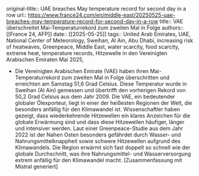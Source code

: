 original-title:: UAE breaches May temperature record for second day in a row
url:: https://www.france24.com/en/middle-east/20250525-uae-breaches-may-temperature-record-for-second-day-in-a-row
title:: VAE überschreitet Mai-Temperaturrekord zum zweiten Mal in Folge
authors:: [[France 24, AFP]]
date:: [[2025-05-25]]
tags:: United Arab Emirates, UAE, National Center of Meteorology, Sweihan, Al Ain, Abu Dhabi, increasing risk of heatwaves, Greenpeace, Middle East, water scarcity, food scarcity, extreme heat, temperature records, Hitzewelle in den Vereinigten Arabischen Emiraten Mai 2025,

- Die Vereinigten Arabischen Emirate (VAE) haben ihren Mai-Temperaturrekord zum zweiten Mal in Folge überschritten und erreichten am Samstag 51,6 Grad Celsius. Diese Temperatur wurde in Sweihan (Al Ain) gemessen und übertrifft den vorherigen Rekord von 50,2 Grad Celsius aus dem Jahr 2009. Die VAE, ein bedeutender globaler Ölexporteur, liegt in einer der heißesten Regionen der Welt, die besonders anfällig für den Klimawandel ist. Wissenschaftler haben gezeigt, dass wiederkehrende Hitzewellen ein klares Anzeichen für die globale Erwärmung sind und dass diese Hitzewellen häufiger, länger und intensiver werden. Laut einer Greenpeace-Studie aus dem Jahr 2022 ist der Nahen Osten besonders gefährdet durch Wasser- und Nahrungsmittelknappheit sowie schwere Hitzewellen aufgrund des Klimawandels. Die Region erwärmt sich fast doppelt so schnell wie der globale Durchschnitt, was ihre Nahrungsmittel- und Wasserversorgung extrem anfällig für den Klimawandel macht.
  [Zusammenfassung mit Mistral generiert]